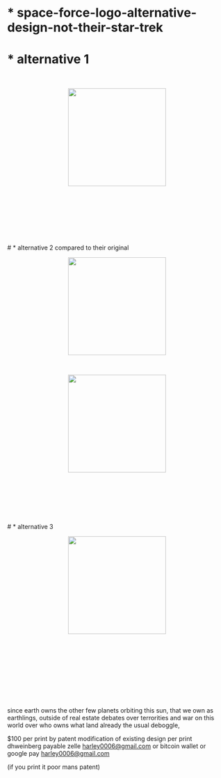 # * space-force-logo-alternative-design-not-their-star-trek
# * alternative 1 

<br>
<p align="center"><img src="https://i.imgur.com/24FdDR2.png" width="225"></p>

<br>
<br>
<br>
<br>
<br>
<br>
<br>
# * alternative 2 compared to their original
<br>
<p align="center"><img src="https://i.imgur.com/Qslw76o.png" width="225"></p>
<br>
<p align="center"><img src="https://media.npr.org/assets/img/2020/01/24/space-force-logo_custom-fe81463b84fab8dc0bc09dc3f9417e32959c2680-s800-c85.jpg" width="225"></p>
<br>
<br>
<br>
<br>
<br>
<br>
# * alternative 3
<br>
<p align="center"><img src="https://i.imgur.com/P53kWPW.png" width="225"></p>

<br>
<br>
<br>
<br>
<br>
<br>
<br>
<br>
<br> since earth owns the other few planets orbiting this sun, that we own as earthlings, outside of real estate debates over terrorities and war on this world over who owns what land already the usual deboggle,


$100 per print by patent modification of existing design per print dhweinberg payable zelle harley0006@gmail.com or bitcoin wallet or google pay harley0006@gmail.com

(if you print it poor mans patent)
